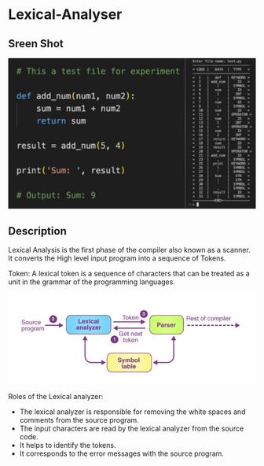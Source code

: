 # Lexical-Analyser

## Sreen Shot
![screen shot](/src/screen.jpeg)

## Description

Lexical Analysis is the first phase of the compiler also known as a scanner. It converts the High level input program into a sequence of Tokens.

Token: A lexical token is a sequence of characters that can be treated as a unit in the grammar of the programming languages. 

![lexical analysis](src/lexical-analysis.jpg)

Roles of the Lexical analyzer:
- The lexical analyzer is responsible for removing the white spaces and comments from the source program.
- The input characters are read by the lexical analyzer from the source code.
- It helps to identify the tokens.
- It corresponds to the error messages with the source program.
